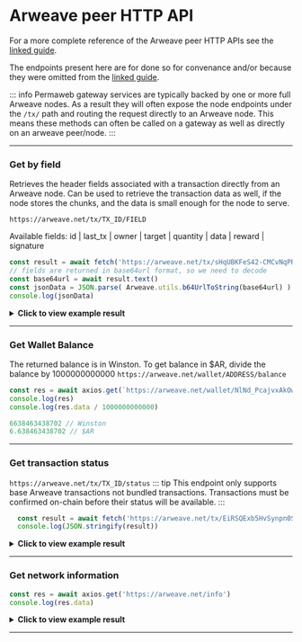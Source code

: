 
# Arweave peer HTTP API
For a more complete reference of the Arweave peer HTTP APIs see the [linked guide](https://docs.arweave.org/developers/server/http-api).

The endpoints present here are for done so for convenance and/or because they were omitted from the [linked guide](https://docs.arweave.org/developers/server/http-api).

::: info
Permaweb gateway services are typically backed by one or more full Arweave nodes. As a result they will often expose the node endpoints under the `/tx/` path and routing the request directly to an Arweave node. This means these methods can often be called on a gateway as well as directly on an arweave peer/node.
:::

<hr />

### Get by field
Retrieves the header fields associated with a transaction directly from an Arweave node. Can be used to retrieve the transaction data as well, if the node 
stores the chunks, and the data is small enough for the node to serve.

`https://arweave.net/tx/TX_ID/FIELD`

Available fields: id | last_tx | owner | target | quantity | data | reward | signature
```js
const result = await fetch('https://arweave.net/tx/sHqUBKFeS42-CMCvNqPR31yEP63qSJG3ImshfwzJJF8/data')
// fields are returned in base64url format, so we need to decode
const base64url = await result.text()
const jsonData = JSON.parse( Arweave.utils.b64UrlToString(base64url) )
console.log(jsonData)
```

<details>
<summary><b>Click to view example result</b></summary>

```json
{
  "ticker":"ANT-PENDING",
  "name":"pending",
  "owner":"NlNd_PcajvxAkOweo7rZHJKiIJ7vW1WXt9vb6CzGmC0",
  "controller":"NlNd_PcajvxAkOweo7rZHJKiIJ7vW1WXt9vb6CzGmC0",
  "evolve":null,
  "records": {
    "@":"As-g0fqvO_ALZpSI8yKfCZaFtnmuwWasY83BQ520Duw"
  },
  "balances":{"NlNd_PcajvxAkOweo7rZHJKiIJ7vW1WXt9vb6CzGmC0":1}
}
```
</details>
<hr />

### Get Wallet Balance
The returned balance is in Winston. To get balance in $AR, divide the balance by 1000000000000
`https://arweave.net/wallet/ADDRESS/balance`
```js
const res = await axios.get(`https://arweave.net/wallet/NlNd_PcajvxAkOweo7rZHJKiIJ7vW1WXt9vb6CzGmC0/balance`)
console.log(res)
console.log(res.data / 1000000000000)

6638463438702 // Winston
6.638463438702 // $AR
```
<hr />

### Get transaction status
`https://arweave.net/tx/TX_ID/status`
::: tip
This endpoint only supports base Arweave transactions not bundled transactions. Transactions must be confirmed on-chain before their status will be available.
:::

```js
  const result = await fetch('https://arweave.net/tx/EiRSQExb5HvSynpn0S7_dDnwcws1AJMxoYx4x7nWoho/status').then(res => res.json())
  console.log(JSON.stringify(result))
```
<details>
<summary><b>Click to view example result</b></summary>

```json
{
  "block_height":1095552,"block_indep_hash":"hyhLEyOw5WcIhZxq-tlnxhnEFgKChKHFrMoUdgIg2Sw0WoBMbdx6uSJKjxnQWon3","number_of_confirmations":10669
}

```
</details>
<hr />



### Get network information

```js
const res = await axios.get('https://arweave.net/info')
console.log(res.data)
```

<details>
<summary><b>Click to view example result</b></summary>

```json
{
    "network": "arweave.N.1",
    "version": 5,
    "release": 53,
    "height": 1106211,
    "current": "bqPU_7t-TdRIxgsja0ftgEMNnlGL6OX621LPJJzYP12w-uB_PN4F7qRYD-DpIuRu",
    "blocks": 1092577,
    "peers": 13922,
    "queue_length": 0,
    "node_state_latency": 0
}

```
</details>
<hr />


